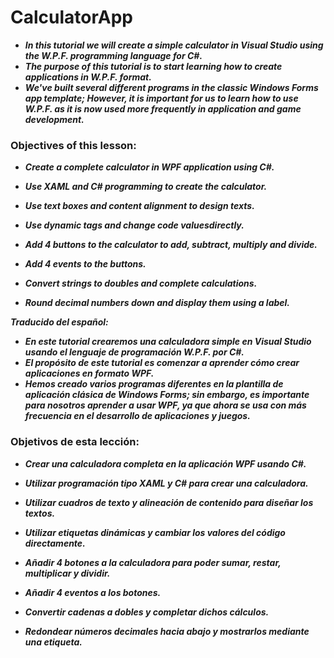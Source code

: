 # CalculatorApp

- **_In this tutorial we will create a simple calculator in Visual Studio using the W.P.F. programming language for C#._**
- **_The purpose of this tutorial is to start learning how to create applications in W.P.F. format._**
- **_We've built several different programs in the classic Windows Forms app template; However, it is important for us to learn how to use W.P.F. as it is now used more frequently in application and game development._**

### Objectives of this lesson:

- **_Create a complete calculator in WPF application using C#._**

- **_Use XAML and C# programming to create the calculator._**

- **_Use text boxes and content alignment to design texts._**

- **_Use dynamic tags and change code values ​​directly._**

- **_Add 4 buttons to the calculator to add, subtract, multiply and divide._**

- **_Add 4 events to the buttons._**

- **_Convert strings to doubles and complete calculations._**

- **_Round decimal numbers down and display them using a label._**

**_Traducido del español:_**

- **_En este tutorial crearemos una calculadora simple en Visual Studio usando el lenguaje de programación W.P.F. por C#._**
- **_El propósito de este tutorial es comenzar a aprender cómo crear aplicaciones en formato WPF._**
- **_Hemos creado varios programas diferentes en la plantilla de aplicación clásica de Windows Forms; sin embargo, es importante para nosotros aprender a usar WPF, ya que ahora se usa con más frecuencia en el desarrollo de aplicaciones y juegos._**

### Objetivos de esta lección:

- **_Crear una calculadora completa en la aplicación WPF usando C#._**

- **_Utilizar programación tipo XAML y C# para crear una calculadora._**

- **_Utilizar cuadros de texto y alineación de contenido para diseñar los textos._**

- **_Utilizar etiquetas dinámicas y cambiar los valores del código directamente._**

- **_Añadir 4 botones a la calculadora para poder sumar, restar, multiplicar y dividir._**

- **_Añadir 4 eventos a los botones._**

- **_Convertir cadenas a dobles y completar dichos cálculos._**

- **_Redondear números decimales hacia abajo y mostrarlos mediante una etiqueta._**
